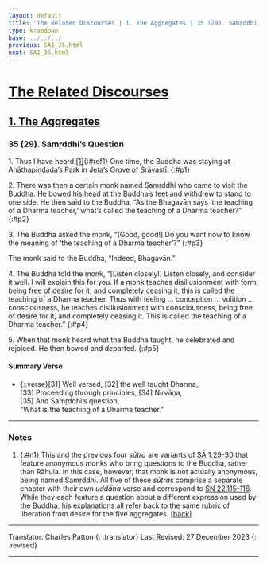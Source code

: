 ```yaml
---
layout: default
title: 'The Related Discourses | 1. The Aggregates | 35 (29). Samṛddhi’s Question'
type: kramdown
base: ../../../
previous: SA1_35.html
next: SA1_36.html
---
```


# [The Related Discourses](../index.html)
## [1. The Aggregates](index.html)
### 35 (29). Samṛddhi’s Question

1\. Thus I have heard:[\[1\]](#n1){:#ref1} One time, the Buddha was staying at Anāthapiṇḍada’s Park in Jeta’s Grove of Śrāvastī.
{:#p1}

2\. There was then a certain monk named Samṛddhi who came to visit the Buddha. He bowed his head at the Buddha’s feet and withdrew to stand to one side. He then said to the Buddha, “As the Bhagavān says ‘the teaching of a Dharma teacher,’ what’s called the teaching of a Dharma teacher?”
{:#p2}

3\. The Buddha asked the monk, “[Good, good!] Do you want now to know the meaning of ‘the teaching of a Dharma teacher’?”
{:#p3}

The monk said to the Buddha, “Indeed, Bhagavān.”


4\. The Buddha told the monk, “[Listen closely!] Listen closely, and consider it well. I will explain this for you. If a monk teaches disillusionment with form, being free of desire for it, and completely ceasing it, this is called the teaching of a Dharma teacher. Thus with feeling … conception … volition … consciousness, he teaches disillusionment with consciousness, being free of desire for it, and completely ceasing it. This is called the teaching of a Dharma teacher.”
{:#p4}

5\. When that monk heard what the Buddha taught, he celebrated and rejoiced. He then bowed and departed.
{:#p5}

#### Summary Verse

* {:.verse}[31] Well versed, [32] the well taught Dharma,<br/>
[33] Proceeding through principles, [34] Nirvāṇa,<br/>
[35] And Samṛddhi’s question,<br/>
“What is the teaching of a Dharma teacher.”

---

### Notes

1. {:#n1} This and the previous four <em>sūtra</em> are variants of <a href="SA1_29.html" target="_blank">SĀ 1.29-30</a> that feature anonymous monks who bring questions to the Buddha, rather than Rāhula. In this case, however, that monk is not actually anonymous, being named Samṛddhi. All five of these <em>sūtra</em>s comprise a separate chapter with their own <em>uddāna</em> verse and correspond to <a href="https://suttacentral.net/sn22.115/en/sujato" target="_blank">SN 22.115-116</a>. While they each feature a question about a different expression used by the Buddha, his explanations all refer back to the same rubric of liberation from desire for the five aggregates. [\[back\]](#ref1)

---

Translator: Charles Patton
{: .translator}
Last Revised: 27 December 2023
{: .revised}

---